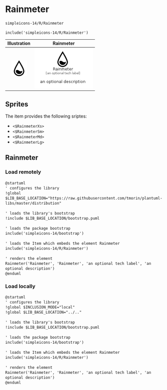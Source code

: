 # Rainmeter


```text
simpleicons-14/R/Rainmeter
```

```text
include('simpleicons-14/R/Rainmeter')
```



| Illustration | Rainmeter |
| :---: | :---: |
| ![illustration for Illustration](../../simpleicons-14/R/Rainmeter.png) | ![illustration for Rainmeter](../../simpleicons-14/R/Rainmeter.Local.png) |



## Sprites
The item provides the following sriptes:

- `<$RainmeterXs>`
- `<$RainmeterSm>`
- `<$RainmeterMd>`
- `<$RainmeterLg>`





## Rainmeter

### Load remotely
```plantuml
@startuml
' configures the library
!global $LIB_BASE_LOCATION="https://raw.githubusercontent.com/tmorin/plantuml-libs/master/distribution"

' loads the library's bootstrap
!include $LIB_BASE_LOCATION/bootstrap.puml

' loads the package bootstrap
include('simpleicons-14/bootstrap')

' loads the Item which embeds the element Rainmeter
include('simpleicons-14/R/Rainmeter')

' renders the element
Rainmeter('Rainmeter', 'Rainmeter', 'an optional tech label', 'an optional description')
@enduml
```

### Load locally
```plantuml
@startuml
' configures the library
!global $INCLUSION_MODE="local"
!global $LIB_BASE_LOCATION="../.."

' loads the library's bootstrap
!include $LIB_BASE_LOCATION/bootstrap.puml

' loads the package bootstrap
include('simpleicons-14/bootstrap')

' loads the Item which embeds the element Rainmeter
include('simpleicons-14/R/Rainmeter')

' renders the element
Rainmeter('Rainmeter', 'Rainmeter', 'an optional tech label', 'an optional description')
@enduml
```

